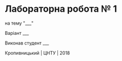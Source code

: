 ﻿# Лабораторна робота № 1

на тему "___"

Варіант ___

Виконав студент ___

Кропивницький | ЦНТУ | 2018
